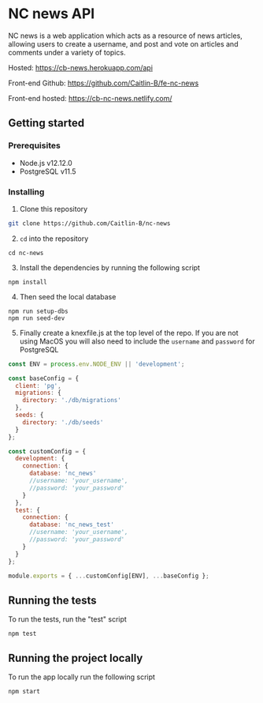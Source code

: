 # NC news API

NC news is a web application which acts as a resource of news articles, allowing users to create a username, and post and vote on articles and comments under a variety of topics.

Hosted: https://cb-news.herokuapp.com/api

Front-end Github: https://github.com/Caitlin-B/fe-nc-news

Front-end hosted: https://cb-nc-news.netlify.com/

## Getting started

### Prerequisites

- Node.js v12.12.0
- PostgreSQL v11.5

### Installing

1. Clone this repository

```bash
git clone https://github.com/Caitlin-B/nc-news
```

2. `cd` into the repository

```
cd nc-news
```

3. Install the dependencies by running the following script

```
npm install
```

4. Then seed the local database

```
npm run setup-dbs
npm run seed-dev
```

5. Finally create a knexfile.js at the top level of the repo. If you are not using MacOS you will also need to include the `username` and `password` for PostgreSQL

```js
const ENV = process.env.NODE_ENV || 'development';

const baseConfig = {
  client: 'pg',
  migrations: {
    directory: './db/migrations'
  },
  seeds: {
    directory: './db/seeds'
  }
};

const customConfig = {
  development: {
    connection: {
      database: 'nc_news'
      //username: 'your_username',
      //password: 'your_password'
    }
  },
  test: {
    connection: {
      database: 'nc_news_test'
      //username: 'your_username',
      //password: 'your_password'
    }
  }
};

module.exports = { ...customConfig[ENV], ...baseConfig };
```

## Running the tests

To run the tests, run the "test" script

```
npm test
```

## Running the project locally

To run the app locally run the following script

```
npm start
```
